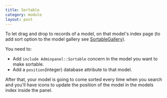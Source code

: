 ```yaml
---
title: Sortable
category: module
layout: post
---
```


To let drag and drop to records of a model, on that model's index page (to add sort option to the model gallery see [SortableGallery]({{site.baseurl}}/modules/2015-01-08-sortable-gallery)).

You need to:

* Add `include Adminpanel::Sortable` concern in the model you want to make sortable.
* Add a `position`(integer) database attribute to that model.

After that, your model is going to come sorted every time when you search and you'll have icons to update the position of the model in the models index inside the panel.
